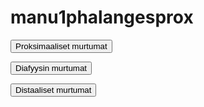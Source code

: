 # manu1phalangesprox

<button class="green-button" id="manu1phalangesprox_proksimaalinen">Proksimaaliset murtumat</button>

<button class="green-button" id="manu1phalangesprox_diafyysi">Diafyysin murtumat</button>

<button class="green-button" id="manu1phalangesprox_distaalinen">Distaaliset murtumat</button>

